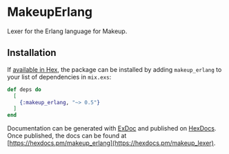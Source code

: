 # MakeupErlang

Lexer for the Erlang language for Makeup.

## Installation

If [available in Hex](https://hex.pm/docs/publish), the package can be installed
by adding `makeup_erlang` to your list of dependencies in `mix.exs`:

```elixir
def deps do
  [
    {:makeup_erlang, "~> 0.5"}
  ]
end
```

Documentation can be generated with [ExDoc](https://github.com/elixir-lang/ex_doc)
and published on [HexDocs](https://hexdocs.pm). Once published, the docs can
be found at [https://hexdocs.pm/makeup_erlang](https://hexdocs.pm/makeup_lexer).

